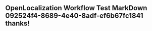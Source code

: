 <properties
ms.topic="hero-topic"
ms.test1="hero-topic"
ms.test2="test"/>


## OpenLocalization Workflow Test MarkDown 092524f4-8689-4e40-8adf-ef6b67fc1841 thanks!



<!--HONumber=Aug16_HO5-->


